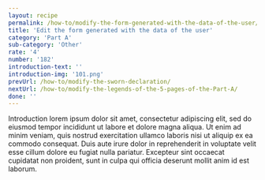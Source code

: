 ```yaml
---
layout: recipe
permalink: /how-to/modify-the-form-generated-with-the-data-of-the-user/
title: 'Edit the form generated with the data of the user'
category: 'Part A'
sub-category: 'Other'
rate: '4'
number: '182'
introduction-text: ''
introduction-img: '101.png'
prevUrl: /how-to/modify-the-sworn-declaration/
nextUrl: /how-to/modify-the-legends-of-the-5-pages-of-the-Part-A/
done: ''
---
```


Introduction lorem ipsum dolor sit amet, consectetur adipiscing elit, sed do eiusmod tempor incididunt ut labore et dolore magna aliqua. Ut enim ad minim veniam, quis nostrud exercitation ullamco laboris nisi ut aliquip ex ea commodo consequat. Duis aute irure dolor in reprehenderit in voluptate velit esse cillum dolore eu fugiat nulla pariatur. Excepteur sint occaecat cupidatat non proident, sunt in culpa qui officia deserunt mollit anim id est laborum.

